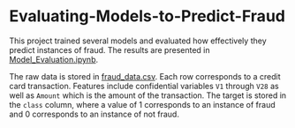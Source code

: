 # Evaluating-Models-to-Predict-Fraud
This project trained several models and evaluated how effectively they predict instances of fraud. The results are presented in [Model_Evaluation.ipynb](https://github.com/iDataist/Evaluate-Models-to-Predict-Fraud/blob/master/Model_Evaluation.ipynb). 

The raw data is stored in [fraud_data.csv](https://github.com/iDataist/Evaluate-Models-to-Predict-Fraud/blob/master/fraud_data.csv). Each row corresponds to a credit card transaction. Features include confidential variables `V1` through `V28` as well as `Amount` which is the amount of the transaction. The target is stored in the `class` column, where a value of 1 corresponds to an instance of fraud and 0 corresponds to an instance of not fraud.
